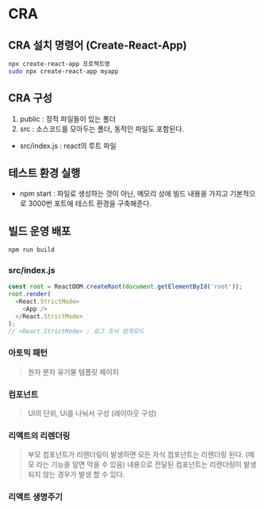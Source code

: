   # CRA

## CRA 설치 명령어 (Create-React-App)
```sh
npx create-react-app 프로젝트명
sudo npx create-react-app myapp
```

## CRA 구성
1. public : 정적 파일들이 있는 폴더
2. src : 소스코드를 모아두는 폴더, 동적인 파일도 포함된다.
- src/index.js : react의 루트 파일

## 테스트 환경 실행
- npm start : 파일로 생성하는 것이 아닌, 메모리 상에 빌드 내용을 가지고 기본적으로 3000번 포트에 테스트 환경을 구축해준다.

## 빌드 운영 배포
```sh
npm run build
```


### src/index.js
```js
const root = ReactDOM.createRoot(document.getElementById('root'));
root.render(
  <React.StrictMode>
    <App />
  </React.StrictMode>
);
// <React.StrictMode> : 로그 조사 엄격모드
```

### 아토믹 패턴
> 원자 분자 유기물 템플릿 페이지

### 컴포넌트
> UI의 단위, UI를 나눠서 구성 (레이아웃 구성)

### 리액트의 리렌더링
> 부모 컴포넌트가 리렌더링이 발생하면 모든 자식 컴포넌트는 리렌더링 된다. (메모 라는 기능을 알면 막을 수 있음)
> 내용으로 전달된 컴포넌트는 리렌더링이 발생되지 않는 경우가 발생 할 수 있다.


### 리액트 생명주기

